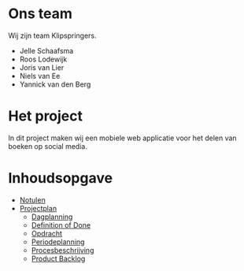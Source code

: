 # Ons team
Wij zijn team Klipspringers.
- Jelle Schaafsma
- Roos Lodewijk
- Joris van Lier
- Niels van Ee
- Yannick van den Berg

# Het project
In dit project maken wij een mobiele web applicatie voor het delen van boeken op social media.

# Inhoudsopgave
- [Notulen](https://github.com/HANICA-DWA/project-sep23-klipspringer/tree/main/groepsdocumenten/Notulen)
- [Projectplan](https://github.com/HANICA-DWA/project-sep23-klipspringer/tree/main/groepsdocumenten/Projectplan)
    - [Dagplanning](https://github.com/HANICA-DWA/project-sep23-klipspringer/blob/main/groepsdocumenten/Projectplan/Dagplanning.md)
    - [Definition of Done](https://github.com/HANICA-DWA/project-sep23-klipspringer/blob/main/groepsdocumenten/Projectplan/Definition%20of%20Done.md)
    - [Opdracht](https://github.com/HANICA-DWA/project-sep23-klipspringer/blob/main/groepsdocumenten/Projectplan/Opdracht.md)
    - [Periodeplanning](https://github.com/HANICA-DWA/project-sep23-klipspringer/blob/main/groepsdocumenten/Projectplan/Periodeplanning.md)
    - [Procesbeschrijving](https://github.com/HANICA-DWA/project-sep23-klipspringer/blob/main/groepsdocumenten/Projectplan/Procesbeschrijving.md)
    - [Product Backlog](https://github.com/HANICA-DWA/project-sep23-klipspringer/blob/main/groepsdocumenten/Projectplan/Product%20Backlog.md)

